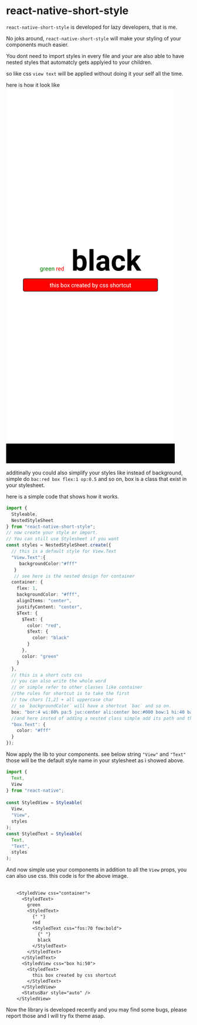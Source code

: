 # react-native-short-style
`react-native-short-style` is developed for lazy developers, that is me.

No joks around, `react-native-short-style` will make your styling of your components much easier.

You dont need to import styles in every file and your are also able to have nested styles that automatcly gets applyied to your children. 

so like css `view text` will be applied without doing it your self all the time.

here is how it look like
![screenshot](https://raw.githubusercontent.com/1-AlenToma/react-native-short-style/main/screenshot/image.png)

additinally you could also simplify your styles like instead of background, simple do `bac:red box flex:1 op:0.5` and so on, box is a class that exist in your stylesheet.

here is a simple code that shows how it works.

```ts
import {
  Styleable,
  NestedStyleSheet
} from "react-native-short-style";
// now create your style or import.
// You can still use Stylesheet if you want
const styles = NestedStyleSheet.create({
  // this is a default style for View.Text
  "View.Text":{
     backgroundColor:"#fff"
   }
   // see here is the nested design for container
  container: {
    flex: 1,
    backgroundColor: "#fff",
    alignItems: "center",
    justifyContent: "center",
    $Text: {
      $Text: {
        color: "red",
        $Text: {
          color: "black"
        }
      },
      color: "green"
    }
  },
  // this is a short cuts css
  // you can also write the whole word
  // or simple refer to other classes like container
  //the rules for shortcut is to take the first
  // tow chars [1,2] + all uppercase char
  // so `backgroundColor` will have a shortcut `bac` and so on.
  box: "bor:4 wi:80% pa:5 juc:center ali:center boc:#000 bow:1 hi:40 bac:red minHeight:10",
  //and here insted of adding a nested class simple add its path and the lib will find it.
  "box.Text": {
    color: "#fff"
  }
});

```
Now apply the lib to your components.
see below string `"View"` and `"Text"`
those will be the default style name in your stylesheet as i showed above.
```ts
import {
  Text,
  View
} from "react-native";

const StyledView = Styleable(
  View,
  "View",
  styles
);
const StyledText = Styleable(
  Text,
  "Text",
  styles
);

```

And now simple use your components
in addition to all the `View` props,
you can also use css.
this code is for the above image.
```tsx

    <StyledView css="container">
      <StyledText>
        green
        <StyledText>
          {" "}
          red
          <StyledText css="fos:70 fow:bold">
            {" "}
            black
          </StyledText>
        </StyledText>
      </StyledText>
      <StyledView css="box hi:50">
        <StyledText>
          this box created by css shortcut
        </StyledText>
      </StyledView>
      <StatusBar style="auto" />
    </StyledView>
```
Now the library is developed recently and you may find some bugs, please report those and I will try fix theme asap. 
